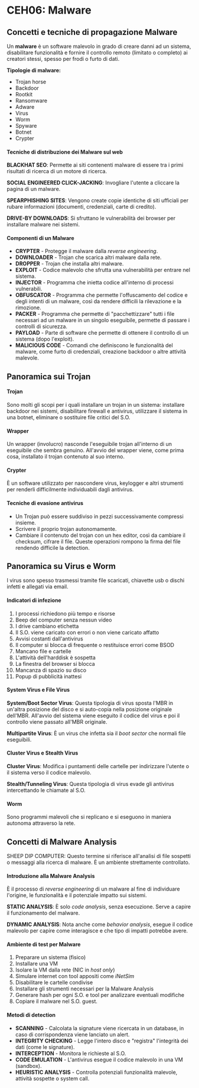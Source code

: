 CEH06: Malware
=====

Concetti e tecniche di propagazione Malware
-----

Un **malware** è un software malevolo in grado di creare danni ad un sistema, disabilitare funzionalità e fornire il controllo remoto (limitato o completo) ai creatori stessi, spesso per frodi o furto di dati.

**Tipologie di malware:**

* Trojan horse
* Backdoor
* Rootkit
* Ransomware
* Adware
* Virus
* Worm
* Spyware
* Botnet
* Crypter

#### Tecniche di distribuzione dei Malware sul web
**BLACKHAT SEO**: Permette ai siti contenenti malware di essere tra i primi risultati di ricerca di un motore di ricerca.

**SOCIAL ENGINEERED CLICK-JACKING**: Invogliare l'utente a cliccare la pagina di un malware.

**SPEARPHISHING SITES**: Vengono create copie identiche di siti ufficiali per rubare informazioni (documenti, credenziali, carte di credito).

**DRIVE-BY DOWNLOADS**: Si sfruttano le vulnerabilità dei browser per installare malware nei sistemi.

#### Componenti di un Malware
* **CRYPTER** - Protegge il malware dalla *reverse engineering*.
* **DOWNLOADER** - Trojan che scarica altri malware dalla rete.
* **DROPPER** - Trojan che installa altri malware.
* **EXPLOIT** - Codice malevolo che sfrutta una vulnerabilità per entrare nel sistema.
* **INJECTOR** - Programma che inietta codice all'interno di processi vulnerabili.
* **OBFUSCATOR** - Programma che permette l'offuscamento del codice e degli intenti di un malware, così da rendere difficili la rilevazione e la rimozione.
* **PACKER** - Programma che permette di "pacchettizzare" tutti i file necessari ad un malware in un singolo eseguibile, permette di passare i controlli di sicurezza.
* **PAYLOAD** - Parte di software che permette di ottenere il controllo di un sistema (dopo l'exploit).
* **MALICIOUS CODE** - Comandi che definiscono le funzionalità del malware, come furto di credenziali, creazione backdoor o altre attività malevole.

Panoramica sui Trojan
-----

#### Trojan
Sono molti gli scopi per i quali installare un trojan in un sistema: installare backdoor nei sistemi, disabilitare firewall e antivirus, utilizzare il sistema in una botnet, eliminare o sostituire file critici del S.O. 

#### Wrapper
Un wrapper (involucro) nasconde l'eseguibile trojan all'interno di un eseguibile che sembra genuino. All'avvio del wrapper viene, come prima cosa, installato il trojan contenuto al suo interno.

#### Crypter
È un software utilizzato per nascondere virus, keylogger e altri strumenti per renderli difficilmente individuabili dagli antivirus.

#### Tecniche di evasione antivirus
* Un Trojan può essere suddiviso in pezzi successivamente compressi insieme.
* Scrivere il proprio trojan autonomamente.
* Cambiare il contenuto del trojan con un hex editor, così da cambiare il checksum, cifrare il file. Queste operazioni rompono la firma del file rendendo difficile la detection.

Panoramica su Virus e Worm
-----

I virus sono spesso trasmessi tramite file scaricati, chiavette usb o dischi infetti e allegati via email.

#### Indicatori di infezione

1. I processi richiedono più tempo e risorse
2. Beep del computer senza nessun video
3. I drive cambiano etichetta
4. Il S.O. viene caricato con errori o non viene caricato affatto
5. Avvisi costanti dall'antivirus
6. Il computer si blocca di frequente o restituisce errori come BSOD
7. Mancano file e cartelle
8. L'attività dell'harddisk è sospetta
9. La finestra del browser si blocca
10. Mancanza di spazio su disco
11. Popup di pubblicità inattesi

#### System Virus e File Virus
**System/Boot Sector Virus**: Questa tipologia di virus sposta l'MBR in un'altra posizione del disco e si auto-copia nella posizione originale dell'MBR. All'avvio del sistema viene eseguito il codice del virus e poi il controllo viene passato all'MBR originale.

**Multipartite Virus**: È un virus che infetta sia il *boot sector* che normali file eseguibili.

#### Cluster Virus e Stealth Virus
**Cluster Virus**: Modifica i puntamenti delle cartelle per indirizzare l'utente o il sistema verso il codice malevolo.

**Stealth/Tunneling Virus**: Questa tipologia di virus evade gli antivirus intercettando le chiamate al S.O.

#### Worm
Sono programmi malevoli che si replicano e si eseguono in maniera autonoma attraverso la rete.

Concetti di Malware Analysis
-----

SHEEP DIP COMPUTER: Questo termine si riferisce all'analisi di file sospetti o messaggi alla ricerca di malware. È un ambiente strettamente controllato. 

#### Introduzione alla Malware Analysis
È il processo di *reverse engineering* di un malware al fine di individuare l'origine, le funzionalità e il potenziale impatto sui sistemi.

**STATIC ANALYSIS**: È solo *code analysis*, senza esecuzione. Serve a capire il funzionamento del malware.

**DYNAMIC ANALYSIS**:  Nota anche come *behavior analysis*, esegue il codice malevolo per capire come interagisce e che tipo di impatti potrebbe avere.

#### Ambiente di test per Malware
1. Preparare un sistema (fisico)
2. Installare una VM
3. Isolare la VM dalla rete (NIC in *host only*)
4. Simulare internet con tool appositi come *iNetSim*
5. Disabilitare le cartelle condivise
6. Installare gli strumenti necessari per la Malware Analysis
7. Generare hash per ogni S.O. e tool per analizzare eventuali modifiche
8. Copiare il malware nel S.O. guest. 

#### Metodi di detection
* **SCANNING** - Calcolata la signature viene ricercata in un database, in caso di corrispondenza viene lanciato un alert.
* **INTEGRITY CHECKING** - Legge l'intero disco e "registra" l'integrità dei dati (come le signature).
* **INTERCEPTION** - Monitora le richieste al S.O.
* **CODE EMULATION** - L'antivirus esegue il codice malevolo in una VM (sandbox).
* **HEURISTIC ANALYSIS** - Controlla potenziali funzionalità malevole, attività sospette o system call.

